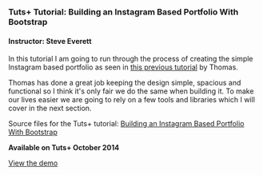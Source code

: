 ### Tuts+ Tutorial: Building an Instagram Based Portfolio With Bootstrap
#### Instructor: Steve Everett

In this tutorial I am going to run through the process of creating the simple Instagram based portfolio as seen in [this previous tutorial](http://webdesign.tutsplus.com/tutorials/designing-a-simple-instagram-based-portfolio-in-photoshop--cms-21402) by Thomas.

Thomas has done a great job keeping the design simple, spacious and functional so I think it's only fair we do the same when building it. To make our lives easier we are going to rely on a few tools and libraries which I will cover in the next section.

Source files for the Tuts+ tutorial: [Building an Instagram Based Portfolio With Bootstrap
](http://webdesign.tutsplus.com/tutorials/building-the-simple-instagram-based-portfolio--cms-22243)

**Available on Tuts+ October 2014**

[View the demo](http://tutsplus.github.io/building-an-instagram-based-portfolio-with-bootstrap)